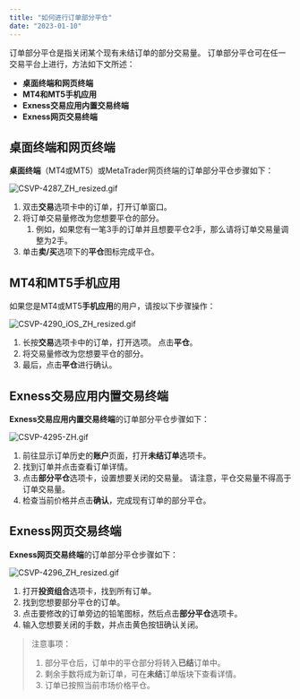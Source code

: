 ```yaml
---
title: "如何进行订单部分平仓"
date: "2023-01-10"
---
```


订单部分平仓是指关闭某个现有未结订单的部分交易量。 订单部分平仓可在任一交易平台上进行，方法如下文所述：

- **桌面终端和网页终端**
- **MT4和MT5手机应用**
- **Exness交易应用内置交易终端**
- **Exness网页交易终端**

## 桌面终端和网页终端

**桌面终端**（MT4或MT5）或MetaTrader网页终端的订单部分平仓步骤如下：

![CSVP-4287_ZH_resized.gif](https://get.exness.help/hc/article_attachments/6276657909788)

1. 双击**交易**选项卡中的订单，打开订单窗口。
2. 将订单交易量修改为您想要平仓的部分。
    1. 例如，如果您有一笔3手的订单并且想要平仓2手，那么请将订单交易量调整为2手。
3. 单击**卖/买**选项下的**平仓**图标完成平仓。

## MT4和MT5手机应用

如果您是MT4或MT5**手机应用**的用户，请按以下步骤操作：

![CSVP-4290_iOS_ZH_resized.gif](https://get.exness.help/hc/article_attachments/6276714080668)

1. 长按**交易**选项卡中的订单，打开选项。 点击**平仓**。
2. 将交易量修改为您想要平仓的部分。
3. 最后，点击**平仓**进行确认。

## Exness交易应用内置交易终端

**Exness交易应用内置交易终端**的订单部分平仓步骤如下：

![CSVP-4295-ZH.gif](https://get.exness.help/hc/article_attachments/6276809838748)

1. 前往显示订单历史的**账户**页面，打开**未结订单**选项卡。
2. 找到订单并点击查看订单详情。
3. 点击**部分平仓**选项卡，设置想要关闭的交易量。 请注意，平仓交易量不得高于订单交易量。
4. 检查当前价格并点击**确认**，完成现有订单的部分平仓。

## Exness网页交易终端

**Exness网页交易终端**的订单部分平仓步骤如下：

![CSVP-4296_ZH_resized.gif](https://get.exness.help/hc/article_attachments/6276911008284)

1. 打开**投资组合**选项卡，找到所有订单。
2. 找到您想要部分平仓的订单。
3. 点击要修改的订单旁边的铅笔图标，然后点击**部分平仓**选项卡。
4. 输入您想要关闭的手数，并点击黄色按钮确认关闭。

> 注意事项：
> 1. 部分平仓后，订单中的平仓部分将转入**已结**订单中。
> 2. 剩余手数将成为新订单，可在**未结**订单版块下查看详情。
> 3. 订单已按照当前市场价格平仓。
